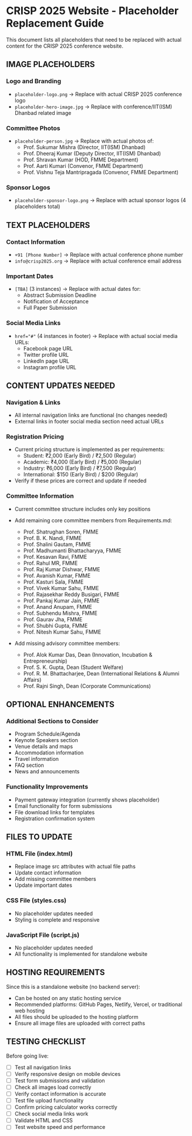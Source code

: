 # CRISP 2025 Website - Placeholder Replacement Guide

This document lists all placeholders that need to be replaced with actual content for the CRISP 2025 conference website.

## IMAGE PLACEHOLDERS

### Logo and Branding
- `placeholder-logo.png` → Replace with actual CRISP 2025 conference logo
- `placeholder-hero-image.jpg` → Replace with conference/IIT(ISM) Dhanbad related image

### Committee Photos
- `placeholder-person.jpg` → Replace with actual photos of:
  - Prof. Sukumar Mishra (Director, IIT(ISM) Dhanbad)
  - Prof. Dheeraj Kumar (Deputy Director, IIT(ISM) Dhanbad)
  - Prof. Shravan Kumar (HOD, FMME Department)
  - Prof. Aarti Kumari (Convenor, FMME Department)
  - Prof. Vishnu Teja Mantripragada (Convenor, FMME Department)

### Sponsor Logos
- `placeholder-sponsor-logo.png` → Replace with actual sponsor logos (4 placeholders total)

## TEXT PLACEHOLDERS

### Contact Information
- `+91 [Phone Number]` → Replace with actual conference phone number
- `info@crisp2025.org` → Replace with actual conference email address

### Important Dates
- `[TBA]` (3 instances) → Replace with actual dates for:
  - Abstract Submission Deadline
  - Notification of Acceptance
  - Full Paper Submission

### Social Media Links
- `href="#"` (4 instances in footer) → Replace with actual social media URLs:
  - Facebook page URL
  - Twitter profile URL
  - LinkedIn page URL
  - Instagram profile URL

## CONTENT UPDATES NEEDED

### Navigation & Links
- All internal navigation links are functional (no changes needed)
- External links in footer social media section need actual URLs

### Registration Pricing
- Current pricing structure is implemented as per requirements:
  - Student: ₹2,000 (Early Bird) / ₹2,500 (Regular)
  - Academic: ₹4,000 (Early Bird) / ₹5,000 (Regular)
  - Industry: ₹6,000 (Early Bird) / ₹7,500 (Regular)
  - International: $150 (Early Bird) / $200 (Regular)
- Verify if these prices are correct and update if needed

### Committee Information
- Current committee structure includes only key positions
- Add remaining core committee members from Requirements.md:
  - Prof. Shatrughan Soren, FMME
  - Prof. B. K. Nandi, FMME
  - Prof. Shalini Gautam, FMME
  - Prof. Madhumanti Bhattacharyya, FMME
  - Prof. Kesavan Ravi, FMME
  - Prof. Rahul MR, FMME
  - Prof. Raj Kumar Dishwar, FMME
  - Prof. Avanish Kumar, FMME
  - Prof. Kasturi Sala, FMME
  - Prof. Vivek Kumar Sahu, FMME
  - Prof. Rajasekhar Reddy Busigari, FMME
  - Prof. Pankaj Kumar Jain, FMME
  - Prof. Anand Anupam, FMME
  - Prof. Subhendu Mishra, FMME
  - Prof. Gaurav Jha, FMME
  - Prof. Shubhi Gupta, FMME
  - Prof. Nitesh Kumar Sahu, FMME

- Add missing advisory committee members:
  - Prof. Alok Kumar Das, Dean (Innovation, Incubation & Entrepreneurship)
  - Prof. S. K. Gupta, Dean (Student Welfare)
  - Prof. R. M. Bhattacharjee, Dean (International Relations & Alumni Affairs)
  - Prof. Rajni Singh, Dean (Corporate Communications)

## OPTIONAL ENHANCEMENTS

### Additional Sections to Consider
- Program Schedule/Agenda
- Keynote Speakers section
- Venue details and maps
- Accommodation information
- Travel information
- FAQ section
- News and announcements

### Functionality Improvements
- Payment gateway integration (currently shows placeholder)
- Email functionality for form submissions
- File download links for templates
- Registration confirmation system

## FILES TO UPDATE

### HTML File (index.html)
- Replace image src attributes with actual file paths
- Update contact information
- Add missing committee members
- Update important dates

### CSS File (styles.css)
- No placeholder updates needed
- Styling is complete and responsive

### JavaScript File (script.js)
- No placeholder updates needed
- All functionality is implemented for standalone website

## HOSTING REQUIREMENTS

Since this is a standalone website (no backend server):
- Can be hosted on any static hosting service
- Recommended platforms: GitHub Pages, Netlify, Vercel, or traditional web hosting
- All files should be uploaded to the hosting platform
- Ensure all image files are uploaded with correct paths

## TESTING CHECKLIST

Before going live:
- [ ] Test all navigation links
- [ ] Verify responsive design on mobile devices
- [ ] Test form submissions and validation
- [ ] Check all images load correctly
- [ ] Verify contact information is accurate
- [ ] Test file upload functionality
- [ ] Confirm pricing calculator works correctly
- [ ] Check social media links work
- [ ] Validate HTML and CSS
- [ ] Test website speed and performance